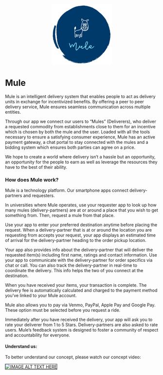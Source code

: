 <p align="center">
  <img width="200" height="200" src="./assets/images/logo.png">
</p>

# Mule

Mule is an intelligent delivery system that enables people to act as delivery units in
exchange for incentivized benefits. By offering a peer to peer delivery service,
Mule ensures seamless communication across multiple entities.

Through our app we connect our users to “Mules” (Deliverers), who deliver a
requested commodity from establishments close to them for an incentive which is
chosen by both the mule and the user. Loaded with all the tools necessary to ensure
a satisfying consumer experience, Mule has an active payment gateway, a chat
portal to stay connected with the mules and a bidding system which ensures both
parties can agree on a price.

We hope to create a world where delivery isn’t a hassle but an opportunity, an
opportunity for the people to earn as well as leverage the resources they have to the
best of their ability.

### How does Mule work?

Mule is a technology platform. Our smartphone apps connect delivery-partners and
requesters.

In universities where Mule operates, use your requester app to look up how many
mules (delivery-partners) are at or around a place that you wish to get something
from. Then, request a mule from that place.

Use your app to enter your preferred destination anytime before placing the
request. When a delivery-partner that is at or around the location you are
requesting from accepts your request, your app displays an estimated time of
arrival for the delivery-partner heading to the order pickup location.

Your app also provides info about the delivery-partner that will deliver the
requested item(s) including first name, ratings and contact information. Use your
app to communicate with the delivery-partner for order specifics via chat or call.
You can also track the delivery-partner in real-time to coordinate the delivery. This
info helps the two of you connect at the destination.

When you have received your items, your transaction is complete. The delivery fee
is automatically calculated and charged to the payment method you’ve linked to
your Mule account.

Mule also allows you to pay via Venmo, PayPal, Apple Pay and Google Pay.
These option must be selected before you request a ride.

Immediately after you have received the delivery, your app will ask you to rate
your deliverer from 1 to 5 Stars. Delivery-partners are also asked to rate users.
Mule’s feedback system is designed to foster a community of respect and
accountability for everyone.

#### Understand us:

To better understand our concept, please watch our concept video:

<a href="http://www.youtube.com/watch?feature=player_embedded&v=zdTL0JeCp8Q
" target="_blank"><img src="http://img.youtube.com/vi/zdTL0JeCp8Q/0.jpg" 
alt="IMAGE ALT TEXT HERE" width="240" height="180" border="1" /></a>

